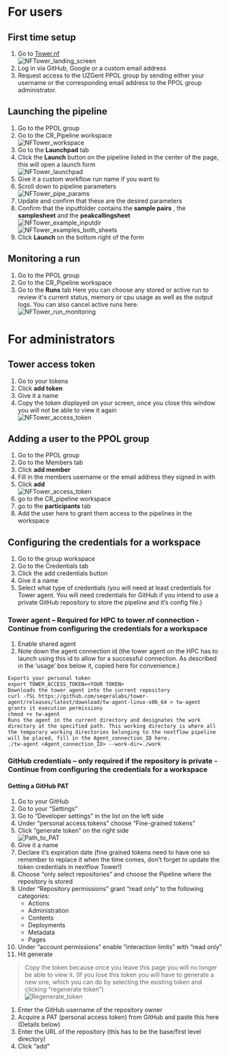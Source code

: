 
# For users
## First time setup
1. Go to [Tower.nf](https://tower.nf/)  
![NFTower_landing_screen](./NFTower_landing_screen.jpg)
2. Log in via GitHub, Google or a custom email address
3. Request access to the UZGent PPOL group by sending either your username or the corresponding email address to the PPOL group administrator.

## Launching the pipeline
1. Go to the PPOL group
2. Go to the CR_Pipeline workspace  
![NFTower_workspace](./NFTower_doc_workspace_path.jpg)
3. Go to the **Launchpad** tab
4. Click the **Launch** button on the pipeline listed in the center of the page, this will open a launch form  
![NFTower_launchpad](./NFTower_doc_launchpad.jpg)
5. Give it a custom workflow run name if you want to
6. Scroll down to pipeline parameters  
![NFTower_pipe_params](./NFTower_doc_launch_params.jpg)
7. Update and confirm that these are the desired parameters
8. Confirm that the inputfolder contains the **sample pairs** , the **samplesheet** and the **peakcallingsheet**  
![NFTower_example_inputdir](./NFTower_doc_input_dir_contents.jpg)  
![NFTower_examples_both_sheets](./NFTower_doc_examples_both_sheets.jpg)
9.  Click **Launch** on the bottom right of the form

## Monitoring a run
1. Go to the PPOL group
2. Go to the CR_Pipeline workspace
3. Go to the **Runs** tab
Here you can choose any stored or active run to review it's current status, memory or cpu usage as well as the output logs. You can also cancel active runs here.  
![NFTower_run_monitoring](./NFTower_doc_cancelling_run.jpg)

# For administrators
## Tower access token
1.	Go to your tokens
2.	Click **add token**
3.	Give it a name
4.	Copy the token displayed on your screen, once you close this window you will not be able to view it again  
![NFTower_access_token](./NFTower_doc_access_token.jpg)

## Adding a user to the PPOL group
1.	Go to the PPOL group
2.	Go to the Members tab
3.	Click **add member**
4.	Fill in the members username or the email address they signed in with
5.	Click **add**  
![NFTower_access_token](./NFTower_doc_add_member.jpg)
6.  go to the CR_pipeline workspace
7.  go to the **participants** tab
8.  Add the user here to grant them access to the pipelines in the workspace

## Configuring the credentials for a workspace
1.	Go to the group workspace
2.	Go to the Credentials tab
3.	Click the add credentials button
4.	Give it a name
5.	Select what type of credentials (you will need at least credentials for Tower agent. You will need credentials for GitHub if you intend to use a private GitHub repository to store the pipeline and it’s config file.)

### Tower agent – Required for HPC to tower.nf connection - Continue from configuring the credentials for a workspace
1.	Enable shared agent
2.	Note down the agent connection id (the tower agent on the HPC has to launch using this id to allow for a successful connection. As described in the ‘usage’ box below it, copied here for convenience.)
```
Exports your personal token
export TOWER_ACCESS_TOKEN=<YOUR TOKEN> 
Downloads the tower agent into the current repository
curl -fSL https://github.com/seqeralabs/tower-agent/releases/latest/download/tw-agent-linux-x86_64 > tw-agent 
grants it execution permissions
chmod +x tw-agent 
Runs the agent in the current directory and designates the work directory at the specified path. This working directory is where all the temporary working directories belonging to the nextflow pipeline will be placed, fill in the Agent_connection_ID here.
./tw-agent <Agent_connection_ID> --work-dir=./work
```
### GitHub credentials – only required if the repository is private - Continue from configuring the credentials for a workspace
#### Getting a GitHub PAT
1.	Go to your GitHub
2.	Go to your “Settings” 
3.	Go to “Developer settings” in the list on the left side
4.	Under “personal access tokens” choose “Fine-grained tokens”
5.	Click “generate token” on the right side  
![Path_to_PAT](./NFTower_doc_path_to_PAT.jpg)
6.	Give it a name
7.	Declare it’s expiration date
(fine grained tokens need to have one so remember to replace it when the time comes, don’t forget to update the token credentials in nextflow Tower!)
8.	Choose “only select repositories” and choose the Pipeline where the repository is stored
9.	Under “Repository permissions” grant “read only” to the following categories:
    - Actions
    - Administration
    - Contents
    - Deployments	
    - Metadata
    - Pages
10.	 Under “account permissions” enable “interaction limits” with “read only”
11.	 Hit generate
> Copy the token because once you leave this page you will no longer be able to view it. (If you lose this token you will have to generate a new one, which you can do by selecting the existing token and clicking “regenerate token”)  
> ![Regenerate_token](./NFTower_doc_regenerate_token.jpg)

1.	Enter the GitHub username of the repository owner
2.	Acquire a PAT (personal access token) from GitHub and paste this here
(Details below)
3.	Enter the URL of the repository (this has to be the base/first level directory)
4.	Click “add”

